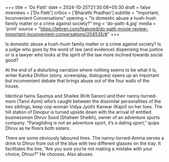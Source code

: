 +++
title = 'Do Patti'
date = 2024-10-25T21:30:08+05:30
draft = false
mreviews = ['Do Patti']
critics = ['Bharathi Pradhan']
subtitle = "Important, Inconvenient Conversations"
opening = "Is domestic abuse a hush-hush family matter or a crime against society?"
img = 'do-patti-4.jpg'
media = 'print'
source = "https://lehren.com/featured/do-patti-movie-review-important-inconvenient-conversations/204535/#"
+++

Is domestic abuse a hush-hush family matter or a crime against society? Is a judge who goes by the word of law (and evidence) dispensing true justice or is a lawyer who looks at the spirit of the law more inclined towards social good?

At the end of a disturbing narration where nothing seems to be what it is, writer Kanika Dhillon (story, screenplay, dialogues) opens up an important but inconvenient debate that brings abuse out of the four walls of the house.

Identical twins Saumya and Shailee (Kriti Sanon) and their nanny-turned-mom (Tanvi Azmi) who’s caught between the dissimilar personalities of the two siblings, keep cop woman Vidya Jyothi Kanwar (Kajol) on her toes. The hill station of Devipur is turned upside down with the arrival of entitled businessman Dhruv Sood (Shaheer Sheikh), owner of an adventure sports company. “Paragliding is not an adventure sport, it’s a dating sport,” quips Dhruv as he floors both sisters.

There are some obviously laboured lines. The nanny-turned-Amma serves a drink to Dhruv from out of the blue with two different glasses on the tray. It facilitates the line, “Are you sure you’re not making a mistake with your choice, Dhruv?” He chooses. Also abuses.

